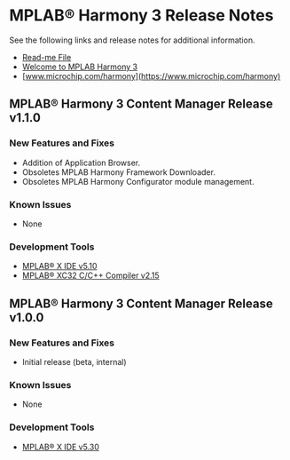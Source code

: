 # MPLAB® Harmony 3 Release Notes

See the following links and release notes for additional information.
 - [Read-me File](./readme.md)
 - [Welcome to MPLAB Harmony 3](https://github.com/Microchip-MPLAB-Harmony/Microchip-MPLAB-Harmony.github.io/wiki)
 - [www.microchip.com/harmony](https://www.microchip.com/harmony)

## MPLAB® Harmony 3 Content Manager Release v1.1.0

### New Features and Fixes
- Addition of Application Browser.
- Obsoletes MPLAB Harmony Framework Downloader.
- Obsoletes MPLAB Harmony Configurator module management.

### Known Issues
- None

### Development Tools
- [MPLAB® X IDE v5.10](https://www.microchip.com/mplab/mplab-x-ide)
- [MPLAB® XC32 C/C++ Compiler v2.15](https://www.microchip.com/mplab/compilers)

## MPLAB® Harmony 3 Content Manager Release v1.0.0

### New Features and Fixes
- Initial release (beta, internal)

### Known Issues
- None

### Development Tools
- [MPLAB® X IDE v5.30](https://www.microchip.com/mplab/mplab-x-ide)
